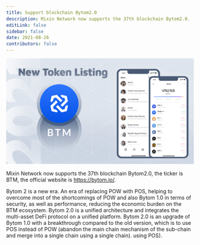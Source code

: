 ```yaml
---
title: Support blockchain Bytom2.0
description: Mixin Network now supports the 37th blockchain Bytom2.0.
editLink: false
sidebar: false
date: 2021-08-26
contributors: false
---
```


![bytom-support](./bytom-support.png)

Mixin Network now supports the 37th blockchain Bytom2.0, the ticker is BTM, the official website is https://bytom.io/.

Bytom 2 is a new era. An era of replacing POW with POS, helping to overcome most of the shortcomings of POW and also Bytom 1.0 in terms of security, as well as performance, reducing the economic burden on the BTM ecosystem. Bytom 2.0 is a unified architecture and integrates the multi-asset DeFi protocol on a unified platform. Bytom 2.0 is an upgrade of Bytom 1.0 with a breakthrough compared to the old version, which is to use POS instead of POW (abandon the main chain mechanism of the sub-chain and merge into a single chain using a single chain). using POS).